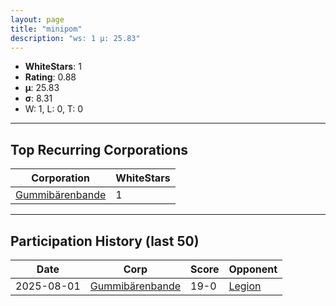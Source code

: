 ```yaml
---
layout: page
title: "minipom"
description: "ws: 1 μ: 25.83"
---
```

- **WhiteStars**: 1
- **Rating**: 0.88
- **μ**: 25.83  
- **σ**: 8.31
- W: 1, L: 0, T: 0

---

## Top Recurring Corporations

| Corporation | WhiteStars |
| --- | --- |
| [Gummibärenbande](https://ws.tsl.rocks/corp/7111d11716d236254b3fe2fdc0df09519cbed1ee9cc2c7691983534a3d8e1366/) | 1 |

---

## Participation History (last 50)

| Date | Corp | Score | Opponent |
| --- | --- | --- | --- |
| 2025-08-01 | [Gummibärenbande](https://ws.tsl.rocks/corp/7111d11716d236254b3fe2fdc0df09519cbed1ee9cc2c7691983534a3d8e1366/) | 19-0 | [Legion](https://ws.tsl.rocks/corp/313baaeac1c759ca26e0f4bd3140711cffdfa85c287d4c992dcfb809908cf491/) |